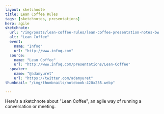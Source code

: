 ```yaml
---
layout: sketchnote
title: Lean Coffee Rules
tags: [sketchnotes, presentations]
hero: agile
sketchnote:
  url: "/img/posts/lean-coffee-rules/lean-coffee-presentation-notes-bw.webp"
  alt: "Lean Coffee"
  event:
    name: "Infoq"
    url: "http://www.infoq.com"
  source:
    name: "Lean Coffee"
    url: "http://www.infoq.com/presentations/Lean-Coffee"
  speaker:
    name: "@adamyuret"
    url: "https://twitter.com/adamyuret"
thumbnail: "/img/thumbnails/notebook-420x255.webp"

---
```


Here's a sketchnote about "Lean Coffee", an agile way of
running a conversation or meeting.
